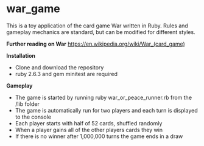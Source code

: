 # war_game

This is a toy application of the card game War written in Ruby. Rules and gameplay mechanics are standard, but can be modified for different styles.

**Further reading on War**
https://en.wikipedia.org/wiki/War_(card_game)

**Installation**
- Clone and download the repository
- ruby 2.6.3 and gem minitest are required

**Gameplay**
- The game is started by running ruby war_or_peace_runner.rb from the /lib folder
- The game is automatically run for two players and each turn is displayed to the console
- Each player starts with half of 52 cards, shuffled randomly
- When a player gains all of the other players cards they win
- If there is no winner after 1,000,000 turns the game ends in a draw
